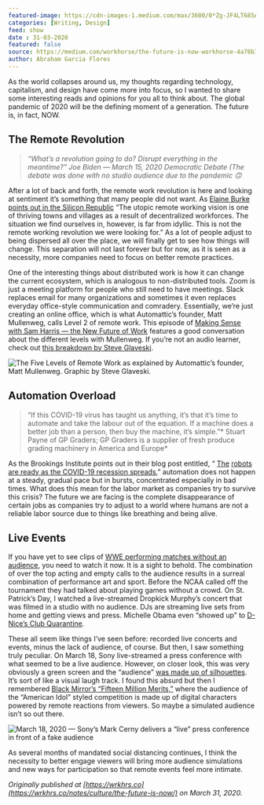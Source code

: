 ```yaml
---
featured-image: https://cdn-images-1.medium.com/max/3600/0*Zg-JF4LT685A8BtJ.jpg
categories: [Writing, Design]
feed: show
date : 31-03-2020
featured: false
source: https://medium.com/workhorse/the-future-is-now-workhorse-4a78b7997b8d
author: Abraham Garcia Flores
---
```


As the world collapses around us, my thoughts regarding technology, capitalism, and design have come more into focus, so I wanted to share some interesting reads and opinions for you all to think about. The global pandemic of 2020 will be the defining moment of a generation. The future is, in fact, NOW.

## The Remote Revolution
>  *“What’s a revolution going to do? Disrupt everything in the meantime?”
Joe Biden — March 15, 2020 Democratic Debate (The debate was done with no studio audience due to the pandemic 🙃*

After a lot of back and forth, the remote work revolution is here and looking at sentiment it’s something that many people did not want. As [Elaine Burke points out in the Silicon Republic](https://www.siliconrepublic.com/careers/remote-working-ireland-coronavirus-covid-19) “The utopic remote working vision is one of thriving towns and villages as a result of decentralized workforces. The situation we find ourselves in, however, is far from idyllic. This is not the remote working revolution we were looking for.” As a lot of people adjust to being dispersed all over the place, we will finally get to see how things will change. This separation will not last forever but for now, as it is seen as a necessity, more companies need to focus on better remote practices.

One of the interesting things about distributed work is how it can change the current ecosystem, which is analogous to non-distributed tools. Zoom is just a meeting platform for people who still need to have meetings. Slack replaces email for many organizations and sometimes it even replaces everyday office-style communication and comradery. Essentially, we’re just creating an online office, which is what Automattic’s founder, Matt Mullenweg, calls Level 2 of remote work. This episode of [Making Sense with Sam Harris — the New Future of Work](https://samharris.org/podcasts/194-new-future-work/) features a good conversation about the different levels with Mullenweg. If you’re not an audio learner, check out [this breakdown by Steve Glaveski](https://medium.com/swlh/the-five-levels-of-remote-work-and-why-youre-probably-at-level-2-ccaf05a25b9c).

![The Five Levels of Remote Work as explained by Automattic’s founder, Matt Mullenweg. Graphic by S[teve Glaveski.](https://medium.com/swlh/the-five-levels-of-remote-work-and-why-youre-probably-at-level-2-ccaf05a25b9c)](https://cdn-images-1.medium.com/max/2000/0*Xc3q_z4-wnWSviUx.jpeg)

## Automation Overload
>  “If this COVID-19 virus has taught us anything, it’s that it’s time to automate and take the labour out of the equation. If a machine does a better job than a person, then buy the machine, it’s simple.”*
Stuart Payne of GP Graders; GP Graders is a supplier of fresh produce grading machinery in America and Europe*

As the Brookings Institute points out in their blog post entitled, “ [The](https://www.brookings.edu/blog/the-avenue/2020/03/24/the-robots-are-ready-as-the-covid-19-recession-spreads/) [robots are ready as the COVID-19 recession spreads](https://www.brookings.edu/blog/the-avenue/2020/03/24/the-robots-are-ready-as-the-covid-19-recession-spreads/),” automation does not happen at a steady, gradual pace but in bursts, concentrated especially in bad times. What does this mean for the labor market as companies try to survive this crisis? The future we are facing is the complete disappearance of certain jobs as companies try to adjust to a world where humans are not a reliable labor source due to things like breathing and being alive.

## Live Events



If you have yet to see clips of [WWE performing matches without an audience](https://www.vulture.com/2020/03/pro-wrestling-no-audience-coronavirus.html), you need to watch it now. It is a sight to behold. The combination of over the top acting and empty calls to the audience results in a surreal combination of performance art and sport. Before the NCAA called off the tournament they had talked about playing games without a crowd. On St. Patrick’s Day, I watched a live-streamed Dropkick Murphy’s concert that was filmed in a studio with no audience. DJs are streaming live sets from home and getting views and press. Michelle Obama even “showed up” to [D-Nice’s Club Quarantine](https://variety.com/2020/music/news/dj-d-nice-club-quarantine-rihanna-michelle-obama-interview-1203541666/).


These all seem like things I’ve seen before: recorded live concerts and events, minus the lack of audience, of course. But then, I saw something truly peculiar. On March 18, Sony live-streamed a press conference with what seemed to be a live audience. However, on closer look, this was very obviously a green screen and the “audience” [was made up of silhouettes](https://www.pushsquare.com/news/2020/03/poll_so_er_was_that_ps5_deep_dive_audience_real_or_not). It’s sort of like a visual laugh track. I found this absurd but then I remembered [Black Mirror’s “Fifteen Million Merits,”](https://www.youtube.com/watch?v=Fay3bevS0HM) where the audience of the “American Idol” styled competition is made up of digital characters powered by remote reactions from viewers. So maybe a simulated audience isn’t so out there.

![March 18, 2020 — Sony’s Mark Cerny delivers a “live” press conference in front of a fake audience](https://cdn-images-1.medium.com/max/2048/0*TxHCDc64nJPm77Js.jpeg)

As several months of mandated social distancing continues, I think the necessity to better engage viewers will bring more audience simulations and new ways for participation so that remote events feel more intimate.

*Originally published at [https://wrkhrs.co](https://wrkhrs.co/notes/culture/the-future-is-now/) on March 31, 2020.*
